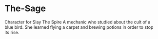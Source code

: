# The-Sage
Character for Slay The Spire A mechanic who studied about the cult of a blue bird. She learned flying a carpet and brewing potions in order to stop its rise.
